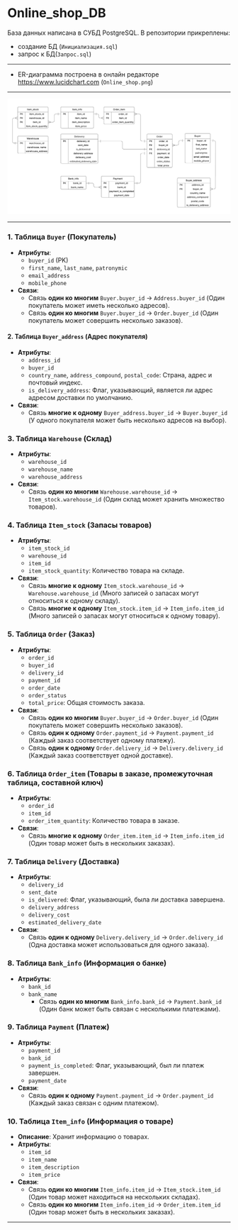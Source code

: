 # Online_shop_DB
База данных написана в СУБД PostgreSQL. В репозитории прикреплены:
- создание БД (`Инициализация.sql`)
- запрос к БД(`Запрос.sql`)
---
- ER-диаграмма построена в онлайн редакторе https://www.lucidchart.com (`Online_shop.png`)
---
![Иллюстрация к проекту](https://github.com/Sonkopeter/Online_shop_DB/blob/main/Online_shop.png)

---

### 1. **Таблица `Buyer` (Покупатель)**
  - **Атрибуты**:
    - `buyer_id` (PK)
    - `first_name`, `last_name`, `patronymic`
    - `email_address`
    - `mobile_phone`
  - **Связи**:
    - Связь **один ко многим**  `Buyer.buyer_id` → `Address.buyer_id` (Один покупатель может иметь несколько адресов).
    - Связь **один ко многим**  `Buyer.buyer_id` → `Order.buyer_id` (Один покупатель может совершить несколько заказов).


#### 2. **Таблица `Buyer_address` (Адрес покупателя)**
  - **Атрибуты**:
    - `address_id` 
    - `buyer_id` 
    - `country_name`, `address_compound`, `postal_code`: Страна, адрес и почтовый индекс.
    - `is_delivery_address`: Флаг, указывающий, является ли адрес адресом доставки по умолчанию.
  - **Связи**:
    - Связь **многие к одному** `Buyer_address.buyer_id` → `Buyer.buyer_id` (У одного покупателя может быть несколько адресов на выбор).

      
### 3. **Таблица `Warehouse` (Склад)**
- **Атрибуты**:
  - `warehouse_id`
  - `warehouse_name`
  - `warehouse_address`
- **Связи**:
    - Связь **один ко многим** `Warehouse.warehouse_id` → `Item_stock.warehouse_id` (Один склад может хранить множество товаров).

### 4. **Таблица `Item_stock` (Запасы товаров)**
- **Атрибуты**:
  - `item_stock_id` 
  - `warehouse_id` 
  - `item_id` 
  - `item_stock_quantity`: Количество товара на складе.
- **Связи**:
    - Связь **многие к одному** `Item_stock.warehouse_id` → `Warehouse.warehouse_id` (Много записей о запасах могут относиться к одному складу).
    - Связь **многие к одному** `Item_stock.item_id` → `Item_info.item_id` (Много записей о запасах могут относиться к одному товару).

### 5. **Таблица `Order` (Заказ)**
- **Атрибуты**:
  - `order_id` 
  - `buyer_id`
  - `delivery_id` 
  - `payment_id` 
  - `order_date`
  - `order_status`
  - `total_price`: Общая стоимость заказа.
- **Связи**:
    - Связь **один ко многим** `Buyer.buyer_id` → `Order.buyer_id` (Один покупатель может совершить несколько заказов).
    - Связь **один к одному** `Order.payment_id` → `Payment.payment_id` (Каждый заказ соответствует одному платежу).
    - Связь **один к одному** `Order.delivery_id` → `Delivery.delivery_id` (Каждый заказ соответствует одной доставке).

### 6. **Таблица `Order_item` (Товары в заказе, промежуточная таблица, составной ключ)**
- **Атрибуты**:
  - `order_id` 
  - `item_id` 
  - `order_item_quantity`: Количество товара в заказе.
- **Связи**:
    - Связь **многие к одному** `Order_item.item_id` → `Item_info.item_id` (Один товар может быть в нескольких заказах).
      
### 7. **Таблица `Delivery` (Доставка)**
- **Атрибуты**:
  - `delivery_id` 
  - `sent_date`
  - `is_delivered`: Флаг, указывающий, была ли доставка завершена.
  - `delivery_address`
  - `delivery_cost`
  - `estimated_delivery_date`
- **Связи**:
    - Связь **один к одному** `Delivery.delivery_id` → `Order.delivery_id` (Одна доставка может использоваться для одного заказа).

### 8. **Таблица `Bank_info` (Информация о банке)**
- **Атрибуты**:
  - `bank_id` 
  - `bank_name`
    - Связь **один ко многим** `Bank_info.bank_id` → `Payment.bank_id` (Один банк может быть связан с несколькими платежами).

### 9. **Таблица `Payment` (Платеж)**
- **Атрибуты**:
  - `payment_id` 
  - `bank_id` 
  - `payment_is_completed`: Флаг, указывающий, был ли платеж завершен.
  - `payment_date`
- **Связи**:
    - Связь **один к одному** `Payment.payment_id` → `Order.payment_id` (Каждый заказ связан с одним платежом).

### 10. **Таблица `Item_info` (Информация о товаре)**
- **Описание**: Хранит информацию о товарах.
- **Атрибуты**:
  - `item_id` 
  - `item_name`
  - `item_description`
  - `item_price`
- **Связи**:
    - Связь **один ко многим** `Item_info.item_id` → `Item_stock.item_id` (Один товар может находиться на нескольких складах).
    - Связь **один ко многим** `Item_info.item_id` → `Order_item.item_id` (Один товар может быть в нескольких заказах).

---
